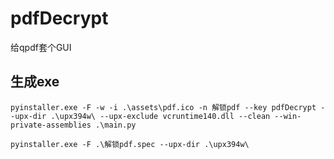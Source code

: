 <!--
 * @Description: 
 * @Author: Senkita
 * @Date: 2020-06-10 15:58:34
 * @LastEditors: Senkita
 * @LastEditTime: 2020-06-10 16:02:06
--> 
# pdfDecrypt
给qpdf套个GUI
## 生成exe
```shell
pyinstaller.exe -F -w -i .\assets\pdf.ico -n 解锁pdf --key pdfDecrypt --upx-dir .\upx394w\ --upx-exclude vcruntime140.dll --clean --win-private-assemblies .\main.py

pyinstaller.exe -F .\解锁pdf.spec --upx-dir .\upx394w\
```